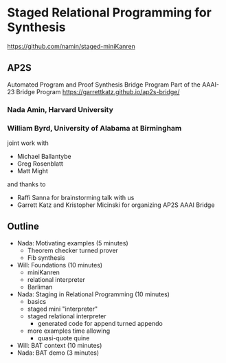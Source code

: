 # Staged Relational Programming for Synthesis
https://github.com/namin/staged-miniKanren

## AP2S
Automated Program and Proof Synthesis Bridge Program
Part of the AAAI-23 Bridge Program
https://garrettkatz.github.io/ap2s-bridge/

### Nada Amin, Harvard University
### William Byrd, University of Alabama at Birmingham

joint work with
- Michael Ballantybe
- Greg Rosenblatt
- Matt Might

and thanks to
- Raffi Sanna for brainstorming talk with us
- Garrett Katz and Kristopher Micinski for organizing AP2S AAAI Bridge

## Outline

- Nada: Motivating examples (5 minutes)
  - Theorem checker turned prover
  - Fib synthesis
- Will: Foundations (10 minutes)
  - miniKanren
  - relational interpreter
  - Barliman
- Nada: Staging in Relational Programming (10 minutes)
  - basics
  - staged mini "interpreter"
  - staged relational interpreter
    - generated code for append turned appendo
  - more examples time allowing
    - quasi-quote quine
- Will: BAT context (10 minutes)
- Nada: BAT demo (3 minutes)
